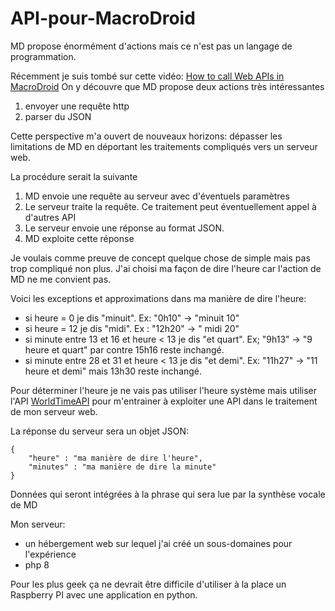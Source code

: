 # API-pour-MacroDroid
MD propose énormément d'actions mais ce n'est pas un langage de programmation.

Récemment je suis tombé sur cette vidéo: [How to call Web APIs in MacroDroid](https://www.youtube.com/watch?v=PikZoycOXMg)
On y découvre que MD propose deux actions très intéressantes

1.  envoyer une requête http
2.  parser du JSON

Cette perspective m'a ouvert de nouveaux horizons: dépasser les limitations de MD en déportant les traitements compliqués vers un serveur web.

La procédure serait la suivante

1.  MD envoie une requête au serveur avec d'éventuels paramètres
2.  Le serveur traite la requête. Ce traitement peut éventuellement appel à d'autres API
3.  Le serveur envoie une réponse au format JSON.
4.  MD exploite cette réponse

Je voulais comme preuve de concept quelque chose de simple mais pas trop compliqué non plus. J'ai choisi ma façon de dire l'heure car l'action de MD ne me convient pas.

Voici les exceptions et approximations dans ma manière de dire l'heure:

- si heure = 0 je dis "minuit". Ex: "0h10" -> "minuit 10"
- si heure = 12 je dis "midi". Ex : "12h20" -> " midi 20"
- si minute entre 13 et 16 et heure &lt; 13 je dis "et quart". Ex; "9h13" -&gt; "9 heure et quart" par contre 15h16 reste inchangé.
- si minute entre 28 et 31 et heure &lt; 13 je dis "et demi". Ex: "11h27" -&gt; "11 heure et demi" mais 13h30 reste inchangé.

Pour déterminer l'heure je ne vais pas utiliser l'heure système mais utiliser l'API [WorldTimeAPI](http://worldtimeapi.org/) pour m'entrainer à exploiter une API dans le traitement de mon serveur web.

La réponse du serveur sera un objet JSON:

```
{
    "heure" : "ma manière de dire l'heure",
    "minutes" : "ma manière de dire la minute"
}
```

Données qui seront intégrées à la phrase qui sera lue par la synthèse vocale de MD

Mon serveur:

- un hébergement web sur lequel j'ai créé un sous-domaines pour l'expérience
- php 8

Pour les plus geek ça ne devrait être difficile d'utiliser à la place un Raspberry PI avec une application en python.
